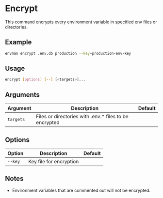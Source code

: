 # Encrypt

This command encrypts every environment variable in specified env files or directories.

## Example
```sh
envman encrypt .env.db production --key=production-env-key
```

## Usage
```sh
encrypt [options] [--] [<targets>]...
```

## Arguments
Argument | Description | Default
-------- | ----------- | -------
`targets` | Files or directories with .env.* files to be encrypted |

## Options
Option | Description | Default
------ | ----------- | -------
`--key` | Key file for encryption |

## Notes
- Environment variables that are commented out will not be encrypted.
